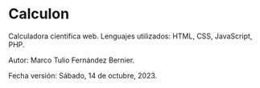 # Calculon

Calculadora cientifica web. Lenguajes utilizados: HTML, CSS, JavaScript, PHP.

Autor: Marco Tulio Fernández Bernier.

Fecha versión: Sábado, 14 de octubre, 2023.

